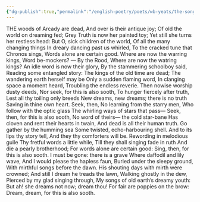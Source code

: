 ```yaml
---
{"dg-publish":true,"permalink":"/english-poetry/poets/wb-yeats/the-song-of-a-happy-shepherd/"}
---
```




THE woods of Arcady are dead,
And over is their antique joy;
Of old the world on dreaming fed;
Grey Truth is now her painted toy;
Yet still she turns her restless head:
But O, sick children of the world,
Of all the many changing things
In dreary dancing past us whirled,
To the cracked tune that Chronos sings,
Words alone are certain good.
Where are now the warring kings,
Word be-mockers? — By the Rood,
Where are now the watring kings?
An idle word is now their glory,
By the stammering schoolboy said,
Reading some entangled story:
The kings of the old time are dead;
The wandering earth herself may be
Only a sudden flaming word,
In clanging space a moment heard,
Troubling the endless reverie.
Then nowise worship dusty deeds,
Nor seek, for this is also sooth,
To hunger fiercely after truth,
Lest all thy toiling only breeds
New dreams, new dreams; there is no truth
Saving in thine own heart. Seek, then,
No learning from the starry men,
Who follow with the optic glass
The whirling ways of stars that pass—
Seek, then, for this is also sooth,
No word of theirs— the cold star-bane
Has cloven and rent their hearts in twain,
And dead is all their human truth.
Go gather by the humming sea
Some twisted, echo-harbouring shell.
And to its lips thy story tell,
And they thy comforters will be.
Rewording in melodious guile
Thy fretful words a little while,
Till they shall singing fade in ruth
And die a pearly brotherhood;
For words alone are certain good:
Sing, then, for this is also sooth.
I must be gone: there is a grave
Where daffodil and lily wave,
And I would please the hapless faun,
Buried under the sleepy ground,
With mirthful songs before the dawn.
His shouting days with mirth were crowned;
And still I dream he treads the lawn,
Walking ghostly in the dew,
Pierced by my glad singing through,
My songs of old earth’s dreamy youth:
But ah! she dreams not now; dream thou!
For fair are poppies on the brow:
Dream, dream, for this is also sooth.
